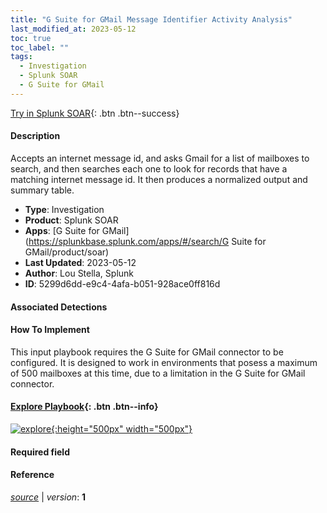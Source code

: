 ```yaml
---
title: "G Suite for GMail Message Identifier Activity Analysis"
last_modified_at: 2023-05-12
toc: true
toc_label: ""
tags:
  - Investigation
  - Splunk SOAR
  - G Suite for GMail
---
```


[Try in Splunk SOAR](https://www.splunk.com/en_us/software/splunk-security-orchestration-and-automation.html){: .btn .btn--success}

#### Description

Accepts an internet message id, and asks Gmail for a list of mailboxes to search, and then searches each one to look for records that have a matching internet message id.  It then produces a normalized output and summary table.

- **Type**: Investigation
- **Product**: Splunk SOAR
- **Apps**: [G Suite for GMail](https://splunkbase.splunk.com/apps/#/search/G Suite for GMail/product/soar)
- **Last Updated**: 2023-05-12
- **Author**: Lou Stella, Splunk
- **ID**: 5299d6dd-e9c4-4afa-b051-928ace0ff816d

#### Associated Detections


#### How To Implement
This input playbook requires the G Suite for GMail connector to be configured. It is designed to work in environments that posess a maximum of 500 mailboxes at this time, due to a limitation in the G Suite for GMail connector.


#### [Explore Playbook](https://splunk.github.io/soar-playbook-viewer/?playbook=https://raw.githubusercontent.com/phantomcyber/playbooks/latest/G_Suite_for_GMail_Message_Identifier_Acitivity_Analysis.json){: .btn .btn--info}

[![explore](https://raw.githubusercontent.com/splunk/security_content/develop/playbooks/G_Suite_for_GMail_Message_Identifier_Acitivity_Analysis.png){:height="500px" width="500px"}](https://splunk.github.io/soar-playbook-viewer/?playbook=https://raw.githubusercontent.com/phantomcyber/playbooks/latest/G_Suite_for_GMail_Message_Identifier_Acitivity_Analysis.json)

#### Required field


#### Reference



[*source*](https://github.com/splunk/security_content/tree/develop/playbooks/G_Suite_for_GMail_Message_Identifier_Acitivity_Analysis.yml) \| *version*: **1**